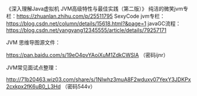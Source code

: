 
《深入理解Java虚拟机 JVM高级特性与最佳实践（第二版）》
纯洁的微笑jvm专栏：https://zhuanlan.zhihu.com/p/25511795
SexyCode jvm专栏：https://blog.csdn.net/column/details/15618.html?&page=1
javaGC流程：https://blog.csdn.net/yangyang12345555/article/details/79257171


JVM 思维导图源文件：

https://pan.baidu.com/s/19eO4pvYAoiXuM1ZdkCWSlA （密码ijnr）

JVM常见面试点整理：

http://71b20463.wiz03.com/share/s/1NIwhz3muA8F2wduxv07YexY3JDKPx2cxkpx2fK6uB0_L3Hd （密码544v）


